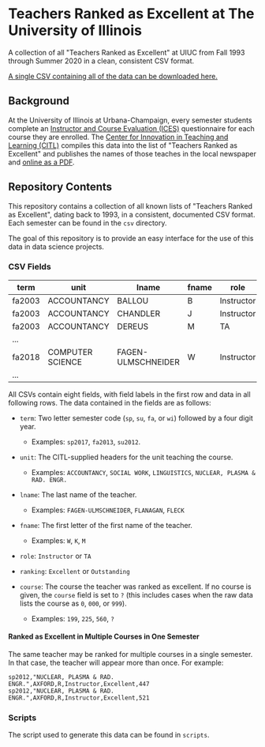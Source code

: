 # Teachers Ranked as Excellent at The University of Illinois

A collection of all "Teachers Ranked as Excellent" at UIUC from Fall 1993 through Summer 2020 in a clean, consistent CSV format.

[A single CSV containing all of the data can be downloaded here.][Single_CSV_Download]

[Single_CSV_Download]: https://raw.githubusercontent.com/wadefagen/datasets/master/teachers-ranked-as-excellent/uiuc-tre-dataset.csv

## Background

At the University of Illinois at Urbana-Champaign, every semester students complete an [Instructor and Course Evaluation (ICES)][ICES_CITL] questionnaire for each course they are enrolled.  The [Center for Innovation in Teaching and Learning (CITL)][MAIN_CITL] compiles this data into the list of "Teachers Ranked as Excellent" and publishes the names of those teaches in the local newspaper and [online as a PDF][TRE_CITL].

[TRE_CITL]: http://citl.illinois.edu/citl-101/measurement-evaluation/teaching-evaluation/teaching-evaluations-(ices)/teachers-ranked-as-excellent
[ICES_CITL]: http://citl.illinois.edu/citl-101/measurement-evaluation/teaching-evaluation/teaching-evaluations-(ices)
[MAIN_CITL]: http://citl.illinois.edu/

## Repository Contents

This repository contains a collection of all known lists of "Teachers Ranked as Excellent", dating back to 1993, in a consistent, documented CSV format.  Each semester can be found in the `csv` directory.

The goal of this repository is to provide an easy interface for the use of this data in data science projects.

### CSV Fields

| term | unit | lname | fname | role | ranking | course |
| ---- | ---- | ----- | ----- | ---- | ------- | ------ |
| fa2003 | ACCOUNTANCY | BALLOU | B | Instructor | Excellent | 304 |
| fa2003 | ACCOUNTANCY | CHANDLER | J | Instructor | Excellent | 304 |
| fa2003 | ACCOUNTANCY | DEREUS | M | TA | Excellent | 201 |
| ... |
| fa2018 | COMPUTER SCIENCE | FAGEN-ULMSCHNEIDER | W | Instructor | Outstanding | 225 |
| ... |

All CSVs contain eight fields, with field labels in the first row and data in all following rows.  The data contained in the fields are as follows:

- `term`: Two letter semester code (`sp`, `su`, `fa`, or `wi`) followed by a four digit year.
  * Examples: `sp2017`, `fa2013`, `su2012`.

- `unit`: The CITL-supplied headers for the unit teaching the course.
  * Examples: `ACCOUNTANCY`, `SOCIAL WORK`, `LINGUISTICS`, `NUCLEAR, PLASMA & RAD. ENGR.`

- `lname`: The last name of the teacher.
  * Examples: `FAGEN-ULMSCHNEIDER`, `FLANAGAN`, `FLECK`

- `fname`: The first letter of the first name of the teacher.
  * Examples: `W`, `K`, `M`

- `role`: `Instructor` or `TA`

- `ranking`: `Excellent` or `Outstanding`

- `course`: The course the teacher was ranked as excellent.  If no course is given, the `course` field is set to `?` (this includes cases when the raw data lists the course as `0`, `000`, or `999`).
  * Examples: `199`, `225`, `560`, `?`


#### Ranked as Excellent in Multiple Courses in One Semester

The same teacher may be ranked for multiple courses in a single semester.  In that case, the teacher will appear more than once.  For example:
```
sp2012,"NUCLEAR, PLASMA & RAD. ENGR.",AXFORD,R,Instructor,Excellent,447
sp2012,"NUCLEAR, PLASMA & RAD. ENGR.",AXFORD,R,Instructor,Excellent,521
```


### Scripts

The script used to generate this data can be found in `scripts`.
